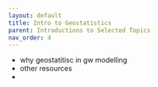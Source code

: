 ```yaml
---
layout: default
title: Intro to Geostatistics
parent: Introductions to Selected Topics
nav_order: 4
---
```


 - why geostatitisc in gw modelling
 - other resources
 - 
